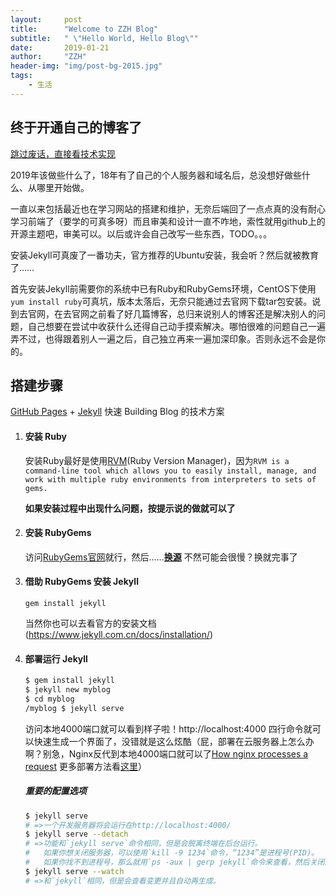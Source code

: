```yaml
---
layout:     post
title:      "Welcome to ZZH Blog"
subtitle:   " \"Hello World, Hello Blog\""
date:       2019-01-21
author:     "ZZH"
header-img: "img/post-bg-2015.jpg"
tags:
    - 生活
---
```



## 终于开通自己的博客了

[跳过废话，直接看技术实现 ](#build)

2019年该做些什么了，18年有了自己的个人服务器和域名后，总没想好做些什么、从哪里开始做。

一直以来包括最近也在学习网站的搭建和维护，无奈后端回了一点点真的没有耐心学习前端了（要学的可真多呀）而且审美和设计一直不咋地，索性就用github上的开源主题吧，审美可以。以后或许会自己改写一些东西，TODO。。。

安装Jekyll可真废了一番功夫，官方推荐的Ubuntu安装，我会听？然后就被教育了……

首先安装Jekyll前需要你的系统中已有Ruby和RubyGems环境，CentOS下使用`yum install ruby`可真坑，版本太落后，无奈只能通过去官网下载tar包安装。说到去官网，在去官网之前看了好几篇博客，总归来说别人的博客还是解决别人的问题，自己想要在尝试中收获什么还得自己动手摸索解决。哪怕很难的问题自己一遍弄不过，也得跟着别人一遍之后，自己独立再来一遍加深印象。否则永远不会是你的。

<p id = "build">  </p>

## 搭建步骤

[GitHub Pages](https://pages.github.com/) + [Jekyll](http://jekyllrb.com/) 快速 Building Blog 的技术方案

1. #### 安装 Ruby

   安装Ruby最好是使用[RVM](https://rvm.io)(Ruby Version Manager)，因为`RVM is a command-line tool which allows you to easily install, manage, and work with multiple ruby environments from interpreters to sets of gems.`

   **如果安装过程中出现什么问题，按提示说的做就可以了**

2. #### 安装 RubyGems

   访问[RubyGems官网](https://rubygems.org/pages/download)就行，然后……**[换源](https://gems.ruby-china.com)** 不然可能会很慢？换就完事了

3. #### 借助 RubyGems 安装 Jekyll

   `gem install jekyll`

   当然你也可以去看官方的安装文档(https://www.jekyll.com.cn/docs/installation/)

4. #### 部署运行 Jekyll

   ```bash
   $ gem install jekyll
   $ jekyll new myblog
   $ cd myblog
   /myblog $ jekyll serve
   ```

   访问本地4000端口就可以看到样子啦！http://localhost:4000 四行命令就可以快速生成一个界面了，没错就是这么炫酷（屁，部署在云服务器上怎么办啊？别急，Nginx反代到本地4000端口就可以了[How nginx processes a request](https://nginx.org/en/docs/http/request_processing.html) 更多部署方法看[这里](https://www.jekyll.com.cn/docs/deployment-methods/)）

   ##### 重要的配置选项

   ```bash
   $ jekyll serve
   # =>一个开发服务器将会运行在http://localhost:4000/
   $ jekyll serve --detach
   # =>功能和`jekyll serve`命令相同，但是会脱离终端在后台运行。
   #   如果你想关闭服务器，可以使用`kill -9 1234`命令，“1234”是进程号(PID)。
   #   如果你找不到进程号，那么就用`ps -aux | gerp jekyll`命令来查看，然后关闭服务器。
   $ jekyll serve --watch
   # =>和`jekyll`相同，但是会查看变更并且自动再生成。
   ```

   

   